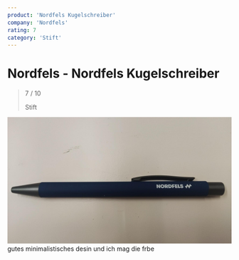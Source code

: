 ```yaml
---
product: 'Nordfels Kugelschreiber'
company: 'Nordfels'
rating: 7
category: 'Stift'
---
```


# Nordfels - Nordfels Kugelschreiber
>
> 7 / 10
>
> Stift

![Nordfels Kugelschreiber](./assets/nordfels-nordfels-kugelschreiber-fd3ddfc8-431c-4a9b-b387-3e045155863b.jpg)
gutes minimalistisches desin und ich mag die frbe
